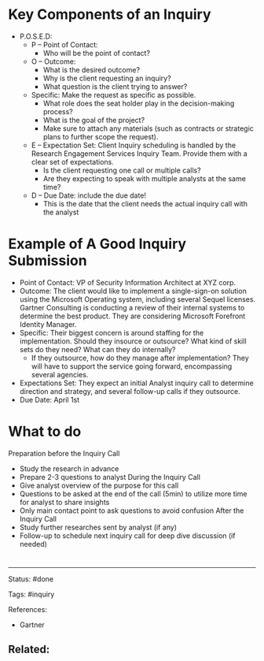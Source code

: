# Key Components of an Inquiry

- P.O.S.E.D:
	- P – Point of Contact:
		- Who will be the point of contact?
	- O – Outcome:
		- What is the desired outcome?
		- Why is the client requesting an inquiry?
		- What question is the client trying to answer?
	- Specific: Make the request as specific as possible.
		- What role does the seat holder play in the decision-making process?
		- What is the goal of the project?
		- Make sure to attach any materials (such as contracts or strategic plans to further scope the request).
	- E – Expectation Set: Client Inquiry scheduling is handled by the Research Engagement Services Inquiry Team. Provide them with a clear set of expectations.
		- Is the client requesting one call or multiple calls?
		- Are they expecting to speak with multiple analysts at the same time?
	- D – Due Date: include the due date!
		- This is the date that the client needs the actual inquiry call with the analyst

# Example of A Good Inquiry Submission

- Point of Contact: VP of Security Information Architect at XYZ corp.
- Outcome: The client would like to implement a single-sign-on solution using the Microsoft Operating system, including several Sequel licenses. Gartner Consulting is conducting a review of their internal systems to determine the best product. They are considering Microsoft Forefront Identity Manager.
- Specific: Their biggest concern is around staffing for the implementation. Should they insource or outsource? What kind of skill sets do they need? What can they do internally?
	- If they outsource, how do they manage after implementation? They will have to support the service going forward, encompassing several agencies. 
- Expectations Set: They expect an initial Analyst inquiry call to determine direction and strategy, and several follow-up calls if they outsource.
- Due Date: April 1st


# What to do 

Preparation before the Inquiry Call
- Study the research in advance
- Prepare 2-3 questions to analyst
During the Inquiry Call
- Give analyst overview of the purpose for this call
- Questions to be asked at the end of the call (5min) to utilize more time for
analyst to share insights
- Only main contact point to ask questions to avoid confusion
After the Inquiry Call
- Study further researches sent by analyst (if any)
- Follow-up to schedule next inquiry call for deep dive discussion (if needed)



# 

---
Status: #done

Tags: #inquiry

References:
-  Gartner

Related:
- 
